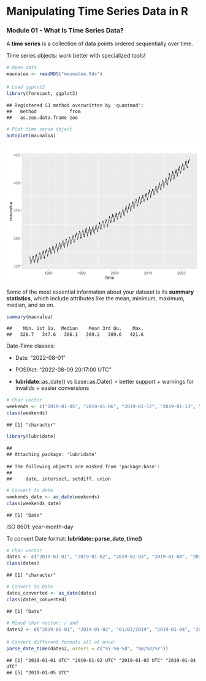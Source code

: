 Manipulating Time Series Data in R
================

### Module 01 - What Is Time Series Data?

A **time series** is a collection of data points ordered sequentially
over time.

Time series objects: work better with specialized tools!

``` r
# Open data
maunaloa <- readRDS("maunaloa.Rds")

# Load ggplot2
library(forecast, ggplot2)
```

    ## Registered S3 method overwritten by 'quantmod':
    ##   method            from
    ##   as.zoo.data.frame zoo

``` r
# Plot time serie object
autoplot(maunaloa)
```

![](01-Time-Series-Data_files/figure-gfm/unnamed-chunk-1-1.png)<!-- -->

Some of the most essential information about your dataset is its
**summary statistics**, which include attributes like the mean, minimum,
maximum, median, and so on.

``` r
summary(maunaloa)
```

    ##    Min. 1st Qu.  Median    Mean 3rd Qu.    Max. 
    ##   326.7   347.6   366.1   369.2   389.6   421.6

Date-Time classes:

- Date: “2022-08-01”

- POSIXct: “2022-08-09 20:17:00 UTC”

- **lubridate**::as_date() vs base::as.Date() \> better support +
  warnings for invalids + easier conversions

``` r
# Char vector
weekends <- c("2019-01-05", "2019-01-06", "2019-01-12", "2019-01-13", "2019-01-19")
class(weekends)
```

    ## [1] "character"

``` r
library(lubridate)
```

    ## 
    ## Attaching package: 'lubridate'

    ## The following objects are masked from 'package:base':
    ## 
    ##     date, intersect, setdiff, union

``` r
# Convert to date
weekends_date <- as_date(weekends)
class(weekends_date)
```

    ## [1] "Date"

ISO 8601: year-month-day

To convert Date format: **lubridate::parse_date_time()**

``` r
# Char vector
dates <- c("2019-01-01", "2019-01-02", "2019-01-03", "2019-01-04", "2019-01-05")
class(dates)
```

    ## [1] "character"

``` r
# Convert to Date
dates_converted <- as_date(dates)
class(dates_converted)
```

    ## [1] "Date"

``` r
# Mixed char vector: / and -
dates2 <- c("2019-01-01", "2019-01-02", "01/03/2019", "2019-01-04", "2019-01-05")

# Convert different formats all at once!
parse_date_time(dates2, orders = c("%Y-%m-%d", "%m/%d/%Y"))
```

    ## [1] "2019-01-01 UTC" "2019-01-02 UTC" "2019-01-03 UTC" "2019-01-04 UTC"
    ## [5] "2019-01-05 UTC"
